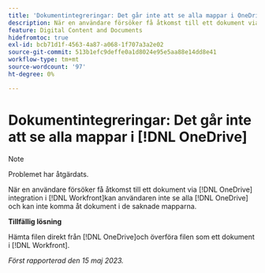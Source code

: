 ```yaml
---
title: 'Dokumentintegreringar: Det går inte att se alla mappar i OneDrive'
description: När en användare försöker få åtkomst till ett dokument via OneDrive-integreringen i Workfront kan användaren inte se alla OneDrive-mappar och kan inte få åtkomst till dokument i de saknade mapparna.
feature: Digital Content and Documents
hidefromtoc: true
exl-id: bcb71d1f-4563-4a87-a068-1f707a3a2e02
source-git-commit: 513b1efc9deffe0a1d8024e95e5aa88e14dd8e41
workflow-type: tm+mt
source-wordcount: '97'
ht-degree: 0%

---
```


# Dokumentintegreringar: Det går inte att se alla mappar i [!DNL OneDrive]

>[!NOTE]
>
>Problemet har åtgärdats.

<!--

>[!NOTE]
>
>The Product team is currently evaluating this issue resolution, which might require product enhancements. Product enhancements are communicated in the Product Announcements and not with the Maintenance Updates.

-->

När en användare försöker få åtkomst till ett dokument via [!DNL OneDrive] integration i [!DNL Workfront]kan användaren inte se alla [!DNL OneDrive] och kan inte komma åt dokument i de saknade mapparna.

**Tillfällig lösning**

Hämta filen direkt från [!DNL OneDrive]och överföra filen som ett dokument i [!DNL Workfront].

_Först rapporterad den 15 maj 2023._
